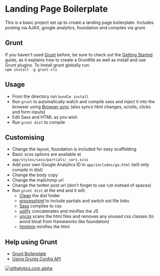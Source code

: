 # Landing Page Boilerplate
This is a basic project set up to create a landing page boilerplate. Includes posting via AJAX, google analytics, foundation and compiles via grunt.

## Grunt
If you haven't used [Grunt](http://gruntjs.com/) before, be sure to check out the [Getting Started](http://gruntjs.com/getting-started) guide, as it explains how to create a Gruntfile as well as install and use Grunt plugins. To Install grunt globally run:  
`npm install -g grunt-cli`

## Usage
- From the directory run `bundle install`
- Run `grunt` to automatically watch and compile sass and inject it into the browser using [Browser sync](https://github.com/shakyShane/grunt-browser-sync) (also syncs html changes, scrolls, clicks and form inputs)
- Edit Sass and HTML as you wish
- Run `grunt dist` to compile

## Customising 
- Change the layout, foundation is included for easy scaffolding
- Basic scss options are available at `app/styles/sass/partials/_vars.scss`
- Add your own Google Analytics ID in `app/includes/ga.html` (will only compile in dist)
- Change the body copy
- Change the mailchimp url
- Change the twitter post url (don't forget to use `%20` instead of spaces)
- Run `grunt dist` at the end and it will:
	- [Clean](https://github.com/gruntjs/grunt-contrib-clean) the dist folder
	- [processhtml](https://github.com/dciccale/grunt-processhtml) to include partials and switch out file links
	- [Sass](https://github.com/gruntjs/grunt-contrib-sass) compiles to css
	- [uglify](https://github.com/gruntjs/grunt-contrib-uglify) concatenates and minifies the JS
	- [uncss](https://github.com/addyosmani/grunt-uncss) scans the html files and removes any unused css classes (to avoid bloat from frameworks like foundation)
	- [htmlmin](https://github.com/gruntjs/grunt-contrib-htmlmin) minifies the html

## Help using Grunt
- [Grunt Boilerplate](http://integralist.co.uk/Grunt-Boilerplate.html)
- [Using Grunts Config API](http://integralist.co.uk/Using-Grunts-Config-API.html)


[![githalytics.com alpha](https://cruel-carlota.pagodabox.com/2fd4e554bc413105bdd187ed31871be7 "githalytics.com")](http://githalytics.com/mcky/Landing-Page-boilerplate)